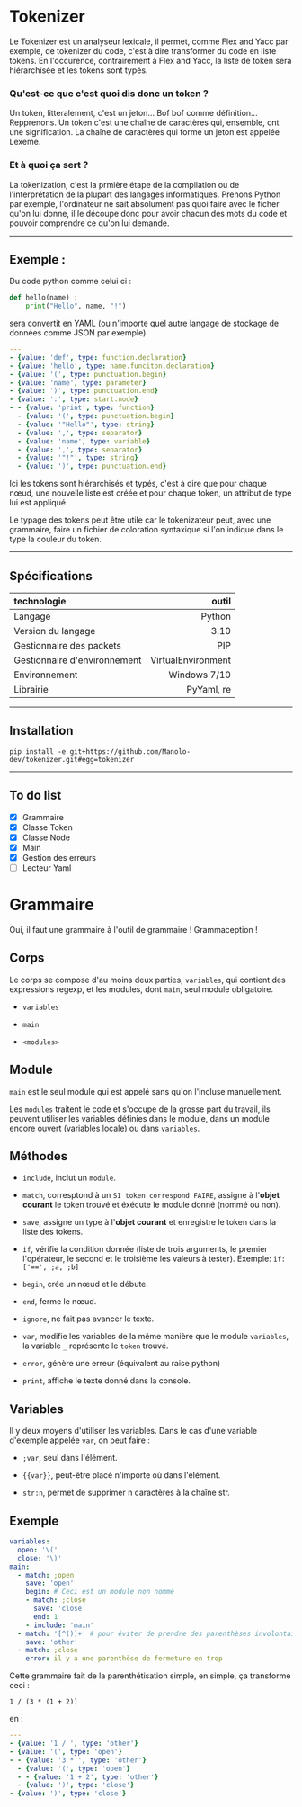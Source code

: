 # Tokenizer

Le Tokenizer est un analyseur lexicale, il permet, comme Flex and Yacc par exemple, de tokenizer du code, c'est à dire transformer du code en liste tokens. En l'occurence, contrairement à Flex and Yacc, la liste de token sera hiérarchisée et les tokens sont typés.

### Qu'est-ce que c'est quoi dis donc un token ?

Un token, litteralement, c'est un jeton... Bof bof comme définition... Repprenons. Un token c'est une chaîne de caractères qui, ensemble, ont une signification. La chaîne de caractères qui forme un jeton est appelée Lexeme.

### Et à quoi ça sert ?

La tokenization, c'est la prmière étape de la compilation ou de l'interprétation de la plupart des langages informatiques. Prenons Python par exemple, l'ordinateur ne sait absolument pas quoi faire avec le ficher qu'on lui donne, il le découpe donc pour avoir chacun des mots du code et pouvoir comprendre ce qu'on lui demande.

---

## Exemple :

Du code python comme celui ci :

```python
def hello(name) :
    print("Hello", name, "!")
```

sera convertit en YAML (ou n'importe quel autre langage de stockage de données comme JSON par exemple)

```yaml
---
- {value: 'def', type: function.declaration}
- {value: 'hello', type: name.funciton.declaration}
- {value: '(', type: punctuation.begin}
- {value: 'name', type: parameter}
- {value: ')', type: punctuation.end}
- {value: ':', type: start.node}
- - {value: 'print', type: function}
  - {value: '(', type: punctuation.begin}
  - {value: '"Hello"', type: string}
  - {value: ',', type: separator}
  - {value: 'name', type: variable}
  - {value: ',', type: separator}
  - {value: '"!"', type: string}
  - {value: ')', type: punctuation.end}
```

Ici les tokens sont hiérarchisés et typés, c'est à dire que pour chaque nœud, une nouvelle liste est créée et pour chaque token, un attribut de type lui est appliqué.

Le typage des tokens peut être utile car le tokenizateur peut, avec une grammaire, faire un fichier de coloration syntaxique si l'on indique dans le type la couleur du token.

---

## Spécifications

| technologie                  | outil              |
|:---------------------------- | ------------------:|
| Langage                      | Python             |
| Version du langage           | 3.10               |
| Gestionnaire des packets     | PIP                |
| Gestionnaire d'environnement | VirtualEnvironment |
| Environnement                | Windows 7/10       |
| Librairie                    | PyYaml, re         |

---

## Installation

`pip install -e git+https://github.com/Manolo-dev/tokenizer.git#egg=tokenizer`

---

## To do list

- [x] Grammaire
- [x] Classe Token
- [x] Classe Node
- [x] Main
- [x] Gestion des erreurs
- [ ] Lecteur Yaml

# Grammaire

Oui, il faut une grammaire à l'outil de grammaire ! Grammaception !

## Corps

Le corps se compose d'au moins deux parties, `variables`, qui contient des expressions regexp, et les modules, dont `main`, seul module obligatoire.

- `variables`

- `main`

- `<modules>`

## Module

`main` est le seul module qui est appelé sans qu'on l'incluse manuellement.

Les `modules` traitent le code et s'occupe de la grosse part du travail, ils peuvent utiliser les variables définies dans le module, dans un module encore ouvert (variables locale) ou dans `variables`.

## Méthodes

- `include`, inclut un `module`.

- `match`, corresptond à un `SI token correspond FAIRE`, assigne à l'**objet courant** le token trouvé et éxécute le module donné (nommé ou non).

- `save`, assigne un type à l'**objet courant** et enregistre le token dans la liste des tokens.

- `if`, vérifie la condition donnée (liste de trois arguments, le premier l'opérateur, le second et le troisième les valeurs à tester). Exemple: `if: ['==', ;a, ;b]`

- `begin`, crée un nœud et le débute.

- `end`, ferme le nœud.

- `ignore`, ne fait pas avancer le texte.

- `var`, modifie les variables de la même manière que le module `variables`, la variable `_` représente le `token` trouvé.

- `error`, génère une erreur (équivalent au raise python)

- `print`, affiche le texte donné dans la console.

## Variables

Il y deux moyens d'utiliser les variables. Dans le cas d'une variable d'exemple appelée `var`, on peut faire :

- `;var`, seul dans l'élément.

- `{{var}}`, peut-être placé n'importe où dans l'élément.

- `str:n`, permet de supprimer n caractères à la chaîne str.

## Exemple

```yaml
variables:
  open: '\('
  close: '\)'
main:
  - match: ;open
    save: 'open'
    begin: # Ceci est un module non nommé
    - match: ;close
      save: 'close'
      end: 1
    - include: 'main'
  - match: '[^()]+' # pour éviter de prendre des parenthèses involontairement
    save: 'other'
  - match: ;close
    error: il y a une parenthèse de fermeture en trop
```

Cette grammaire fait de la parenthétisation simple, en simple, ça transforme ceci :

```
1 / (3 * (1 + 2))
```

en :

```yaml
---
- {value: '1 / ', type: 'other'}
- {value: '(', type: 'open'}
- - {value: '3 * ', type: 'other'}
  - {value: '(', type: 'open'}
  - - {value: '1 + 2', type: 'other'}
  - {value: ')', type: 'close'}
- {value: ')', type: 'close'}
```
